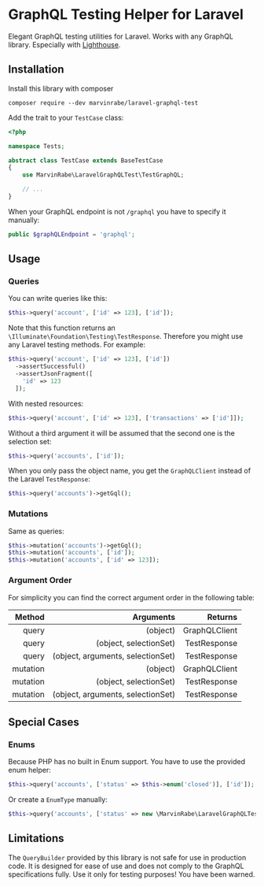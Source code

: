 # GraphQL Testing Helper for Laravel

Elegant GraphQL testing utilities for Laravel. Works with any GraphQL library. Especially with [Lighthouse](https://lighthouse-php.com/).

## Installation

Install this library with composer

    composer require --dev marvinrabe/laravel-graphql-test

Add the trait to your `TestCase` class:

```php
<?php

namespace Tests;

abstract class TestCase extends BaseTestCase
{
    use MarvinRabe\LaravelGraphQLTest\TestGraphQL;

    // ...
}
```

When your GraphQL endpoint is not `/graphql` you have to specify it manually:

````php
public $graphQLEndpoint = 'graphql';
````

## Usage

### Queries

You can write queries like this:

```php
$this->query('account', ['id' => 123], ['id']);
```

Note that this function returns an `\Illuminate\Foundation\Testing\TestResponse`. Therefore you might use any Laravel testing methods. For example:

```php
$this->query('account', ['id' => 123], ['id'])
  ->assertSuccessful()
  ->assertJsonFragment([
    'id' => 123
  ]);
```

With nested resources:

```php
$this->query('account', ['id' => 123], ['transactions' => ['id']]);
```

Without a third argument it will be assumed that the second one is the selection set:

```php
$this->query('accounts', ['id']);
```

When you only pass the object name, you get the `GraphQLClient` instead of the Laravel `TestResponse`:

```php
$this->query('accounts')->getGql();
```

### Mutations

Same as queries: 

```php
$this->mutation('accounts')->getGql();
$this->mutation('accounts', ['id']);
$this->mutation('accounts', ['id' => 123]); 
```

### Argument Order

For simplicity you can find the correct argument order in the following table:

|   Method |                         Arguments |       Returns |
|---------:|----------------------------------:|--------------:|
| query    | (object)                          | GraphQLClient |
| query    | (object, selectionSet)            | TestResponse  |
| query    | (object, arguments, selectionSet) | TestResponse  |
| mutation | (object)                          | GraphQLClient |
| mutation | (object, selectionSet)            | TestResponse  |
| mutation | (object, arguments, selectionSet) | TestResponse  |

## Special Cases

### Enums

Because PHP has no built in Enum support. You have to use the provided enum helper:

```php
$this->query('accounts', ['status' => $this->enum('closed')], ['id']);
```

Or create a `EnumType` manually:

```php
$this->query('accounts', ['status' => new \MarvinRabe\LaravelGraphQLTest\Scalars\EnumType('closed')], ['id']);
```

## Limitations

The `QueryBuilder` provided by this library is not safe for use in production code. It is designed for ease of use and does not comply to the GraphQL specifications fully. Use it only for testing purposes! You have been warned.
